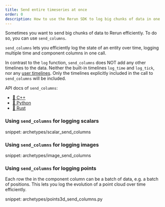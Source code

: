 ```yaml
---
title: Send entire timeseries at once
order: 0
description: How to use the Rerun SDK to log big chunks of data in one call
---
```



Sometimes you want to send big chunks of data to Rerun efficiently. To do so, you can use `send_columns`.

`send_columns` lets you efficiently log the state of an entity over time, logging multiple time and component columns in one call.

In contrast to the `log` function, `send_columns` does NOT add any other timelines to the data. Neither the built-in timelines `log_time` and `log_tick`, nor any [user timelines](../../concepts/timelines.md). Only the timelines explicitly included in the call to `send_columns` will be included.

API docs of `send_columns`:
* [🌊 C++](https://ref.rerun.io/docs/cpp/stable/classrerun_1_1RecordingStream.html#ad17571d51185ce2fc2fc2f5c3070ad65)
* [🐍 Python](https://ref.rerun.io/docs/python/stable/common/columnar_api/#rerun.send_columns)
* [🦀 Rust](https://ref.rerun.io/docs/rust/stable/rerun/struct.RecordingStream.html#method.send_columns)


### Using `send_columns` for logging scalars
snippet: archetypes/scalar_send_columns


### Using `send_columns` for logging images
snippet: archetypes/image_send_columns


### Using `send_columns` for logging points
Each row the in the component column can be a batch of data, e.g. a batch of positions.
This lets you log the evolution of a point cloud over time efficiently.

snippet: archetypes/points3d_send_columns.py
